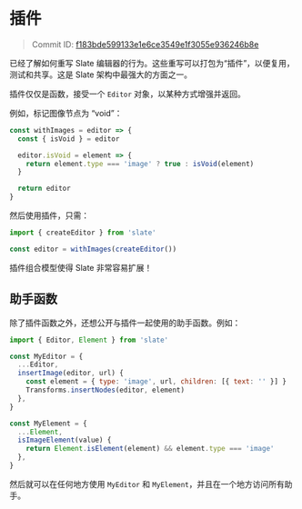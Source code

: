 # 插件

> Commit ID: [f183bde599133e1e6ce3549e1f3055e936246b8e](https://github.com/ianstormtaylor/slate/blob/main/docs/concepts/08-plugins.md)

已经了解如何重写 Slate 编辑器的行为。这些重写可以打包为“插件”，以便复用，测试和共享。这是 Slate 架构中最强大的方面之一。

插件仅仅是函数，接受一个 `Editor` 对象，以某种方式增强并返回。

例如，标记图像节点为 “void”：

```javascript
const withImages = editor => {
  const { isVoid } = editor

  editor.isVoid = element => {
    return element.type === 'image' ? true : isVoid(element)
  }

  return editor
}
```

然后使用插件，只需：

```javascript
import { createEditor } from 'slate'

const editor = withImages(createEditor())
```

插件组合模型使得 Slate 非常容易扩展！

## 助手函数

除了插件函数之外，还想公开与插件一起使用的助手函数。例如：

```javascript
import { Editor, Element } from 'slate'

const MyEditor = {
  ...Editor,
  insertImage(editor, url) {
    const element = { type: 'image', url, children: [{ text: '' }] }
    Transforms.insertNodes(editor, element)
  },
}

const MyElement = {
  ...Element,
  isImageElement(value) {
    return Element.isElement(element) && element.type === 'image'
  },
}
```

然后就可以在任何地方使用 `MyEditor` 和 `MyElement`，并且在一个地方访问所有助手。

